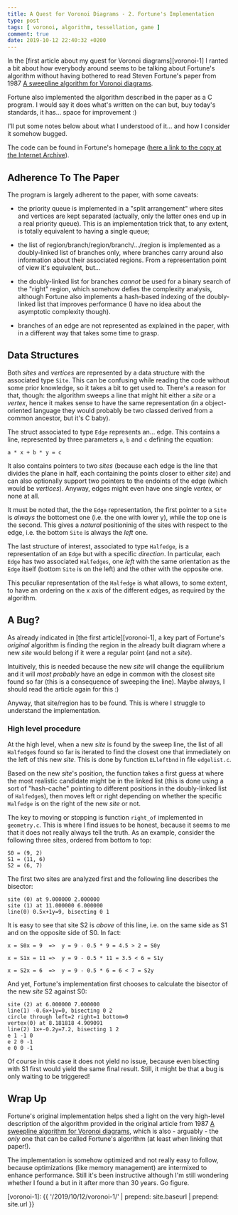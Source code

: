 ```yaml
---
title: A Quest for Voronoi Diagrams - 2. Fortune's Implementation
type: post
tags: [ voronoi, algorithm, tessellation, game ]
comment: true
date: 2019-10-12 22:40:32 +0200
---
```


In the [first article about my quest for Voronoi diagrams][voronoi-1] I
ranted a bit about how everybody around seems to be talking about
Fortune's algorithm without having bothered to read Steven Fortune's
paper from 1987 [A sweepline algorithm for Voronoi
diagrams][fortune-springer].

Fortune also implemented the algorithm described in the paper as a C
program. I would say it does what's written on the can but, buy today's
standards, it has... space for improvement :)

I'll put some notes below about what I understood of it... and how I
consider it somehow bugged.

The code can be found in Fortune's homepage ([here a link to the copy
at the Internet Archive][sjf-archive-org]).

## Adherence To The Paper

The program is largely adherent to the paper, with some caveats:

- the priority queue is implemented in a "split arrangement" where sites
  and vertices are kept separated (actually, only the latter ones end up
  in a real priority queue). This is an implementation trick that, to
  any extent, is totally equivalent to having a single queue;

- the list of region/branch/region/branch/.../region is implemented as a
  doubly-linked list of branches only, where branches carry around also
  information about their associated regions. From a representation
  point of view it's equivalent, but...

- the doubly-linked list for branches  *cannot* be used for a binary
  search of the "right" region, which somehow defies the complexity
  analysis, although Fortune also implements a hash-based indexing of
  the doubly-linked list that improves performance (I have no idea about
  the asymptotic complexity though).

- branches of an edge are not represented as explained in the paper,
  with in a different way that takes some time to grasp.

## Data Structures

Both *sites* and *vertices* are represented by a data structure with the
associated type `Site`. This can be confusing while reading the code
without some prior knowledge, so it takes a bit to get used to. There's
a reason for that, though: the algorithm sweeps a line that might hit
either a *site* or a *vertex*, hence it makes sense to have the same
representation (in a object-oriented language they would probably be two
classed derived from a common ancestor, but it's C baby).

The struct associated to type `Edge` represents an... edge. This
contains a line, represented by three parameters `a`, `b` and `c`
defining the equation:

    a * x + b * y = c

It also contains pointers to two *sites* (because each edge is the line
that divides the plane in half, each containing the points closer to
either *site*) and can also optionally support two pointers to the
endoints of the edge (which would be *vertices*). Anyway, edges might
even have one single *vertex*, or none at all.

It must be noted that, the the `Edge` representation, the first pointer
to a `Site` is *always* the bottomest one (i.e. the one with lower y),
while the top one is the second. This gives a *natural* positioninig of
the sites with respect to the edge, i.e. the bottom `Site` is always the
*left* one.

The last structure of interest, associated to type `Halfedge`, is a
representation of an `Edge` but with a specific *direction*. In
particular, each `Edge` has two associated `Halfedges`, one *left* with
the same orientation as the `Edge` itself (bottom `Site` is on the left)
and the other with the opposite one.

This peculiar representation of the `Halfedge` is what allows, to some
extent, to have an ordering on the x axis of the different edges, as
required by the algorithm.

## A Bug?

As already indicated in [the first article][voronoi-1], a key part of
Fortune's *original* algorithm is finding the region in the already
built diagram where a new *site* would belong if it were a regular
point (and not a *site*).

Intuitively, this is needed because the new *site* will change the
equilibrium and it will *most probably* have an edge in common with the
closest site found so far (this is a consequence of sweeping the line).
Maybe always, I should read the article again for this :)

Anyway, that site/region has to be found. This is where I struggle to
understand the implementation.

### High level procedure

At the high level, when a new *site* is found by the sweep line, the
list of all `Halfedge`s found so far is iterated to find the closest one
that immediately on the left of this new *site*. This is done by function
`ELleftbnd` in file `edgelist.c`.

Based on the new *site*'s position, the function takes a first guess at
where the most realistic candidate might be in the linked list (this is
done using a sort of "hash-cache" pointing to different positions in the
doubly-linked list of `Halfedge`s), then moves left or right depending
on whether the specific `Halfedge` is on the right of the new *site* or
not.

The key to moving or stopping is function `right_of` implemented in
`geometry.c`. This is where I find issues to be honest, because it seems
to me that it does not really always tell the truth. As an example,
consider the following three sites, ordered from bottom to top:

    S0 = (9, 2)
    S1 = (11, 6)
    S2 = (6, 7)

The first two sites are analyzed first and the following line describes
the bisector:

    site (0) at 9.000000 2.000000
    site (1) at 11.000000 6.000000
    line(0) 0.5x+1y=9, bisecting 0 1

It is easy to see that site S2 is *above* of this line, i.e. on the same
side as S1 and on the opposite side of S0. In fact:

    x = S0x = 9  =>  y = 9 - 0.5 * 9 = 4.5 > 2 = S0y

    x = S1x = 11 =>  y = 9 - 0.5 * 11 = 3.5 < 6 = S1y

    x = S2x = 6  =>  y = 9 - 0.5 * 6 = 6 < 7 = S2y

And yet, Fortune's implementation first chooses to calculate the
bisector of the new *site* S2 against S0:

    site (2) at 6.000000 7.000000
    line(1) -0.6x+1y=0, bisecting 0 2
    circle through left=2 right=1 bottom=0
    vertex(0) at 8.181818 4.909091
    line(2) 1x+-0.2y=7.2, bisecting 1 2
    e 1 -1 0
    e 2 0 -1
    e 0 0 -1

Of course in this case it does not yield no issue, because even
bisecting with S1 first would yield the same final result. Still, it
might be that a bug is only waiting to be triggered!


## Wrap Up

Fortune's original implementation helps shed a light on the very
high-level description of the algorithm provided in the original article
from 1987 [A sweepline algorithm for Voronoi
diagrams][fortune-springer], which is also - arguably - the *only*
one that can be called Fortune's algorithm (at least when linking that
paper!).

The implementation is somehow optimized and not really easy to follow,
because optimizations (like memory management) are intermixed to enhance
performance. Still it's been instructive although I'm still wondering
whether I found a but in it after more than 30 years. Go figure.



[CodingGame]: https://www.codingame.com/
[voronoi-wikipedia]: https://en.wikipedia.org/wiki/Voronoi_diagram
[Perl]: https://www.perl.org/
[fortune-wikipedia]: https://en.wikipedia.org/w/index.php?title=Fortune%27s_algorithm&oldid=919888039
[fortune-springer]: https://link.springer.com/article/10.1007%2FBF01840357
[wong-muller]: http://citeseerx.ist.psu.edu/viewdoc/summary?doi=10.1.1.83.5571
[netlib-voronoi]: https://www.netlib.org/voronoi/
[sjf-archive-org]: https://web.archive.org/web/20181018224943/http://ect.bell-labs.com/who/sjf/
[voronoi-1]: {{ '/2019/10/12/voronoi-1/' | prepend: site.baseurl | prepend: site.url }}
